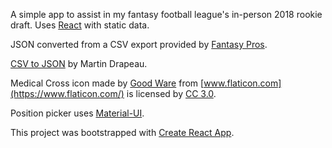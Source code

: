 A simple app to assist in my fantasy football league's in-person 2018 rookie draft. Uses [React](https://github.com/facebook/react) with static data.

JSON converted from a CSV export provided by [Fantasy Pros](https://www.fantasypros.com/nfl/rankings/rookies.php).

[CSV to JSON](https://www.csvjson.com/csv2json) by Martin Drapeau.

Medical Cross icon made by [Good Ware](https://www.flaticon.com/authors/good-ware) from [www.flaticon.com](https://www.flaticon.com/) is licensed by [CC 3.0](http://creativecommons.org/licenses/by/3.0/).

Position picker uses [Material-UI](https://github.com/mui-org/material-ui).

This project was bootstrapped with [Create React App](https://github.com/facebookincubator/create-react-app).
